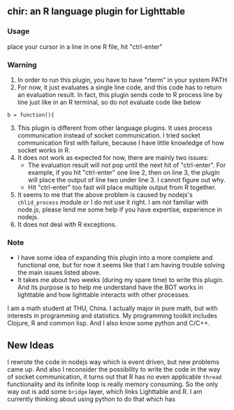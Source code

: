 ## chir: an R language plugin for Lighttable

### Usage
place your cursor in a line in one R file, hit "ctrl-enter"

### Warning
1. In order to run this plugin, you have to have "rterm" in your system PATH
2. For now, it just evaluates a single line code, and this code has to return an evaluation result. In fact, this plugin sends code to R process line by line just like in an R terminal, so do not evaluate code like below

```{r}
b = function(){
```

3. This plugin is different from other language plugins. It uses process communication instead of socket communication. I tried socket communication first with failure, because I have little knowledge of how socket works in R.
4. It does not work as expected for now, there are mainly two issues:
	- The evaluation result will not pop until the next hit of "ctrl-enter". For example, if you hit "ctrl-enter" one line 2, then on line 3, the plugin will place the output of line two under line 3. I cannot figure out why.
	- Hit "ctrl-enter" too fast will place multiple output from R together.
5. It seems to me that the above problem is caused by nodejs's `chlid_process` module or I do not use it right. I am not familiar with node.js, please lend me some help if you have expertise, experience in nodejs.
6. It does not deal with R exceptions.

### Note
- I have some idea of expanding this plugin into a more complete and functional one, but for now it seems like that I am having trouble solving the main issues listed above.
- It takes me about two weeks (during my spare time) to write this plugin. And its purpose is to help me understand have the BOT works in lighttable and how lighttable interacts with other processes.



I am a math student at THU, China. I actually major in pure math, but with interests in programming and statistics. My programming toolkit includes Clojure, R and common lisp. And I also know some python and C/C++.


## New Ideas

I rewrote the code in nodejs way which is event driven, but new problems came up. And also I reconsider the possibility to write the code in the way of socket communication, it turns out that R has no even applicable `thread` functionality and its infinite loop is really memory consuming. So the only way out is add some `bridge` layer, which links Lighttable and R. I am currently thinking about using python to do that which has 
